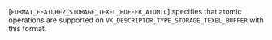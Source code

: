 [`FORMAT_FEATURE2_STORAGE_TEXEL_BUFFER_ATOMIC`] specifies that
atomic operations are supported on
`VK_DESCRIPTOR_TYPE_STORAGE_TEXEL_BUFFER` with this format.